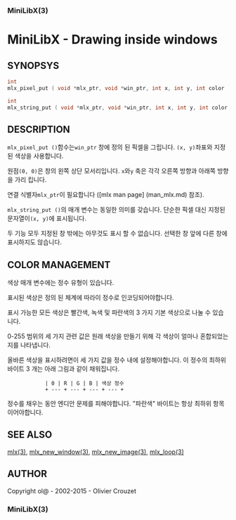 ### MiniLibX(3)

# MiniLibX - Drawing inside windows

## SYNOPSYS

```C
int
mlx_pixel_put ( void *mlx_ptr, void *win_ptr, int x, int y, int color );

int
mlx_string_put ( void *mlx_ptr, void *win_ptr, int x, int y, int color, char *string );
```

## DESCRIPTION

`mlx_pixel_put ()`함수는`win_ptr` 창에 정의 된 픽셀을 그립니다.
`(x, y)`좌표와 지정된 색상을 사용합니다.

원점`(0, 0)`은 창의 왼쪽 상단 모서리입니다.
`x`와`y` 축은 각각 오른쪽 방향과 아래쪽 방향을 가리 킵니다.

연결 식별자`mlx_ptr`이 필요합니다 ([mlx man page] (man_mlx.md) 참조).

`mlx_string_put ()`의 매개 변수는 동일한 의미를 갖습니다.
단순한 픽셀 대신 지정된 문자열이`(x, y)`에 표시됩니다.

두 기능 모두 지정된 창 밖에는 아무것도 표시 할 수 없습니다.
선택한 창 앞에 다른 창에 표시하지도 않습니다.

## COLOR MANAGEMENT

색상 매개 변수에는 정수 유형이 있습니다.

표시된 색상은 정의 된 체계에 따라이 정수로 인코딩되어야합니다.

표시 가능한 모든 색상은 빨간색, 녹색 및 파란색의 3 가지 기본 색상으로 나눌 수 있습니다.

0-255 범위의 세 가지 관련 값은 원래 색상을 만들기 위해 각 색상이 얼마나 혼합되었는지를 나타냅니다.

올바른 색상을 표시하려면이 세 가지 값을 정수 내에 설정해야합니다.
이 정수의 최하위 바이트 3 개는 아래 그림과 같이 채워집니다.

                | 0 | R | G | B | 색상 정수
                + --- + --- + --- + --- +

정수를 채우는 동안 엔디안 문제를 피해야합니다. "파란색" 바이트는 항상 최하위 항목이어야합니다.

## SEE ALSO

[mlx(3)](man_mlx.md), [mlx_new_window(3)](man_mlx_new_window.md),
[mlx_new_image(3)](man_mlx_new_image.md), [mlx_loop(3)](man_mlx_loop.md)

## AUTHOR

Copyright ol@ - 2002-2015 - Olivier Crouzet

### MiniLibX(3)
